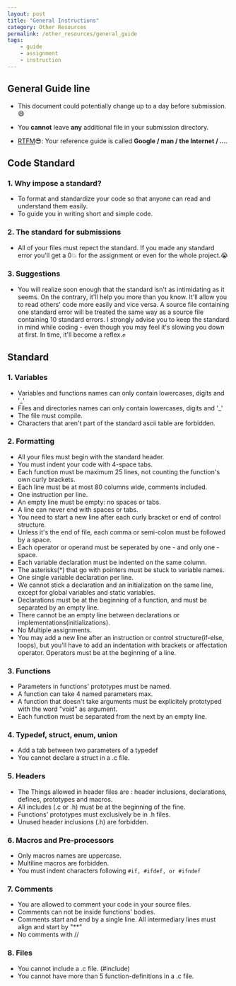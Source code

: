 ```yaml
---
layout: post
title: "General Instructions"
category: Other Resources
permalink: /other_resources/general_guide
tags: 
    - guide
    - assignment
    - instruction
---
```


## General Guide line

- This document could potentially change up to a day before submission. :smile:

- You **cannot** leave **any** additional file in your submission directory.

- [RTFM](https://en.wikipedia.org/wiki/RTFM):sunglasses:: Your reference guide is called **Google / man / the Internet / ...**.

## Code Standard

### 1. Why impose a standard?

- To format and standardize your code so that anyone can read and understand them easily.
- To guide you in writing short and simple code.

### 2. The standard for submissions

- All of your files must repect the standard. If you made any standard error you'll get a 0:boom: for the assignment or even for the whole project.:sob:

### 3. Suggestions

- You will realize soon enough that the standard isn't as intimidating as it seems. On the contrary, it'll help you more than you know. It'll allow you to read others' code more easily and vice versa. A source file containing one standard error will be treated the same way as a source file containing 10 standard errors. I strongly advise you to keep the standard in mind while coding - even though you may feel it's slowing you down at first. In time, it'll become a reflex.:fist:

## Standard

### 1. Variables

- Variables and functions names can only contain lowercases, digits and '\_'
- Files and directories names can only contain lowercases, digits and '\_'
- The file must compile.
- Characters that aren't part of the standard ascii table are forbidden.

### 2. Formatting

- All your files must begin with the standard header.
- You must indent your code with 4-space tabs.
- Each function must be maximum 25 lines, not counting the function's own curly brackets.
- Each line must be at most 80 columns wide, comments included.
- One instruction per line.
- An empty line must be empty: no spaces or tabs.
- A line can never end with spaces or tabs.
- You need to start a new line after each curly bracket or end of control structure.
- Unless it's the end of file, each comma or semi-colon must be followed by a space.
- Each operator or operand must be seperated by one - and only one - space.
- Each variable declaration must be indented on the same column.
- The asterisks(\*) that go with pointers must be stuck to variable names.
- One single variable declaration per line.
- We cannot stick a declaration and an initialization on the same line, except for global variables and static variables.
- Declarations must be at the beginning of a function, and must be separated by an empty line.
- There cannot be an empty line between declarations or implementations(initializations).
- No Multiple assignments.
- You may add a new line after an instruction or control structure(if-else, loops), but you'll have to add an indentation with brackets or affectation operator. Operators must be at the beginning of a line.

### 3. Functions

- Parameters in functions' prototypes must be named.
- A function can take 4 named parameters max.
- A function that doesn't take arguments must be explicitely prototyped with the word "void" as argument.
- Each function must be separated from the next by an empty line.

### 4. Typedef, struct, enum, union

- Add a tab between two parameters of a typedef
- You cannot declare a struct in a .c file.

### 5. Headers

- The Things allowed in header files are : header inclusions, declarations, defines, prototypes and macros.
- All includes (.c or .h) must be at the beginning of the fine.
- Functions' prototypes must exclusively be in .h files.
- Unused header inclusions (.h) are forbidden.

### 6. Macros and Pre-processors

- Only macros names are uppercase.
- Multiline macros are forbidden.
- You must indent characters following `#if, #ifdef, or #ifndef`

### 7. Comments

- You are allowed to comment your code in your source files.
- Comments can not be inside functions' bodies.
- Comments start and end by a single line. All intermediary lines must align and start by "\*\*"
- No comments with //

### 8. Files

- You cannot include a .c file. (#include)
- You cannot have more than 5 function-definitions in a .c file.
